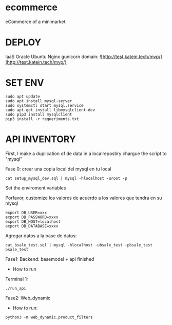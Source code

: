 # ecommerce
eCommerce of a minimarket

# DEPLOY
IaaS Oracle
Ubuntu Nginx gunicorn
domain:
![http://test.katein.tech/mvp/](http://test.katein.tech/mvp/)

# SET ENV

```
sudo apt update
sudo apt install mysql-server
sudo systemctl start mysql.service
sudo apt-get install libmysqlclient-dev
sudo pip3 install mysqlclient
pip3 install -r requeriments.txt
```

# API INVENTORY

First, I make a duplication of de data in a localrepostiry
chargue the script to "mysql"

Fase 0: crear una copia local del mysql en tu local

```
cat setup_mysql_dev.sql | mysql -hlocalhost -uroot -p
```
Set the enviroment variables

Porfavor, customize los valores de acuerdo a los valores que tendra en su mysql
```
export DB_USER=xxx
export DB_PASSWORD=xxxx
export DB_HOST=localhost
export DB_DATABASE=xxxx
```
Agregar datos a la base de datos:
```
cat bsale_test.sql | mysql -hlocalhost -ubsale_test -pbsale_test bsale_test
```

Fase1: Backend: basemodel + api finished
* How to run

Terminal 1:
```
./run_api
```

Fase2: Web_dynamic
* How to run:
```
python3 -m web_dynamic.product_filters
```

